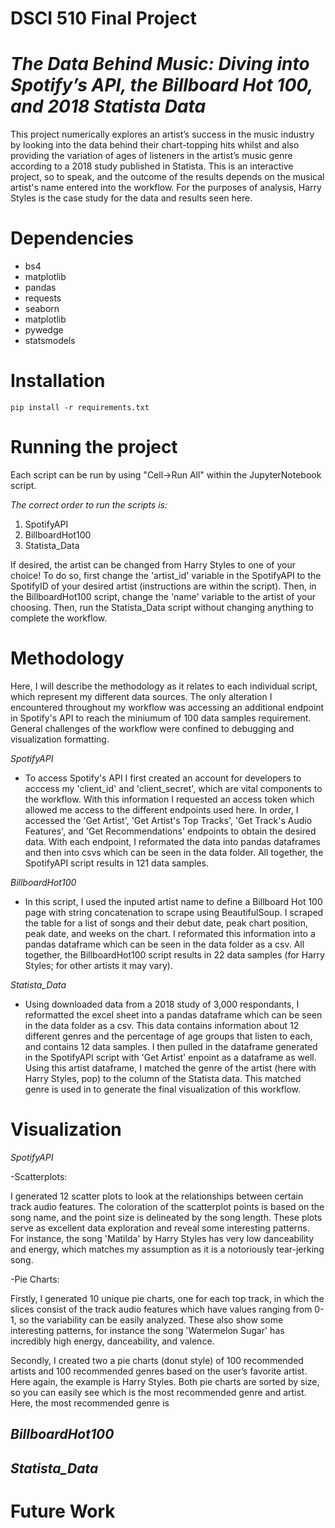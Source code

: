 # DSCI 510 Final Project
# *The Data Behind Music: Diving into Spotify’s API, the Billboard Hot 100, and 2018 Statista Data*
This project numerically explores an artist’s success in the music industry by looking into the data behind their chart-topping hits whilst and also providing the variation of ages of listeners in the artist’s music genre according to a 2018 study published in Statista. This is an interactive project, so to speak, and the outcome of the results depends on the musical artist's name entered into the workflow. For the purposes of analysis, Harry Styles is the case study for the data and results seen here. 

# Dependencies
- bs4
- matplotlib
- pandas
- requests
- seaborn
- matplotlib
- pywedge
- statsmodels

# Installation
``` 
pip install -r requirements.txt
``` 
# Running the project
Each script can be run by using "Cell->Run All" within the JupyterNotebook script.

*The correct order to run the scripts is:*
 1. SpotifyAPI
 2. BillboardHot100
 3. Statista_Data


If desired, the artist can be changed from Harry Styles to one of your choice! To do so, first change the 'artist_id' variable in the SpotifyAPI to the SpotifyID of your desired artist (instructions are within the script). Then, in the BillboardHot100 script, change the 'name' variable to the artist of your choosing. Then, run the Statista_Data script without changing anything to complete the workflow. 

# Methodology
Here, I will describe the methodology as it relates to each individual script, which represent my different data sources. The only alteration I encountered throughout my workflow was accessing an additional endpoint in Spotify's API to reach the miniumum of 100 data samples requirement. General challenges of the workflow were confined to debugging and visualization formatting. 

*SpotifyAPI*
- To access Spotify's API I first created an account for developers to acccess my 'client_id' and 'client_secret', which are vital components to the workflow. With this information I requested an access token which allowed me access to the different endpoints used here. In order, I accessed the 'Get Artist', 'Get Artist's Top Tracks', 'Get Track's Audio Features', and 'Get Recommendations' endpoints to obtain the desired data. With each endpoint, I reformated the data into pandas dataframes and then into csvs which can be seen in the data folder. All together, the SpotifyAPI script results in 121 data samples. 

*BillboardHot100*
- In this script, I used the inputed artist name to define a Billboard Hot 100 page with string concatenation to scrape using BeautifulSoup. I scraped the table for a list of songs and their debut date, peak chart position, peak date, and weeks on the chart. I reformated this information into a pandas dataframe which can be seen in the data folder as a csv. All together, the BillboardHot100 script results in 22 data samples (for Harry Styles; for other artists it may vary). 

*Statista_Data*
- Using downloaded data from a 2018 study of 3,000 respondants, I reformatted the excel sheet into a pandas dataframe which can be seen in the data folder as a csv. This data contains information about 12 different genres and the percentage of age groups that listen to each, and contains 12 data samples. I then pulled in the dataframe generated in the SpotifyAPI script with 'Get Artist' enpoint as a dataframe as well. Using this artist dataframe, I matched the genre of the artist (here with Harry Styles, pop) to the column of the Statista data. This matched genre is used in to generate the final visualization of this workflow. 

# Visualization
*SpotifyAPI*

-Scatterplots:

I generated 12 scatter plots to look at the relationships between certain track audio features. The coloration of the scatterplot points is based on the song name, and the point size is delineated by the song length. These plots serve as excellent data exploration and reveal some interesting patterns. For instance, the song 'Matilda' by Harry Styles has very low danceability and energy, which matches my assumption as it is a notoriously tear-jerking song. 

-Pie Charts: 

Firstly, I generated 10 unique pie charts, one for each top track, in which the slices consist of the track audio features which have values ranging from 0-1, so the variability can be easily analyzed. These also show some interesting patterns, for instance the song 'Watermelon Sugar' has incredibly high energy, danceability, and valence. 

Secondly, I created two a pie charts (donut style) of 100 recommended artists and 100 recommended genres based on the user’s favorite artist. Here again, the example is Harry Styles. Both pie charts are sorted by size, so you can easily see which is the most recommended genre and artist. Here, the most recommended genre is 


*BillboardHot100*
-

*Statista_Data*
-
# Future Work
